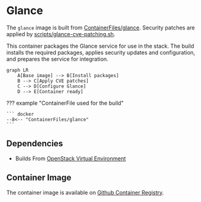 # Glance

The `glance` image is built from [ContainerFiles/glance](https://github.com/rackerlabs/genestack-images/blob/main/ContainerFiles/glance). Security patches are applied by [scripts/glance-cve-patching.sh](https://github.com/rackerlabs/genestack-images/blob/main/scripts/glance-cve-patching.sh).

This container packages the Glance service for use in the stack. The build installs the required packages, applies security updates and configuration, and prepares the service for integration.

``` mermaid
graph LR
    A[Base image] --> B[Install packages]
    B --> C[Apply CVE patches]
    C --> D[Configure Glance]
    D --> E[Container ready]
```

??? example "ContainerFile used for the build"

    ``` docker
    --8<-- "ContainerFiles/glance"
    ```

## Dependencies

- Builds From [OpenStack Virtual Environment](openstack-venv.md)

## Container Image

The container image is available on [Github Container Registry](https://github.com/rackerlabs/genestack-images/pkgs/container/genestack-images%2Fglance).
